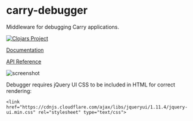# carry-debugger

Middleware for debugging Carry applications.

[![Clojars Project](https://img.shields.io/clojars/v/carry-debugger.svg)](https://clojars.org/carry-debugger)

[Documentation](http://metametadata.github.io/carry/user-guide/#debugger)

[API Reference](http://metametadata.github.io/carry/api/carry-debugger.core.html)

![screenshot](http://i.imgur.com/ZOH6Noj.png)

Debugger requires jQuery UI CSS to be included in HTML for correct rendering:

    <link href="https://cdnjs.cloudflare.com/ajax/libs/jqueryui/1.11.4/jquery-ui.min.css" rel="stylesheet" type="text/css">
